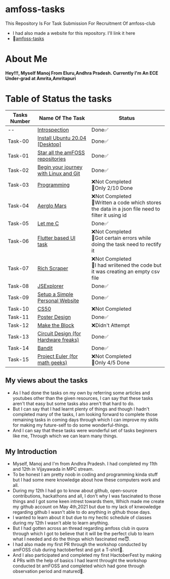 # amfoss-tasks
This Repository Is For Task Submission For Recruitment Of amfoss-club

- I had also made a website for this repository. I'll link it here
- 🔗[amfoss-tasks](https://manoj1749.github.io/amfoss-tasks/)

# About Me
**Hey!!!, Myself Manoj From Eluru,Andhra Pradesh. Currently I'm An ECE Under-grad at Amrita,Amritapuri**
# Table of Status the tasks 
|**Tasks Number**|**Name Of The Task**|**Status**|
|----|----|----|
--|[Introspection](https://github.com/DarkHunter1749/amfoss-tasks/tree/dark/Introspection)|Done✅|
Task-00|[Install Ubuntu 20.04 [Desktop]](https://github.com/DarkHunter1749/amfoss-tasks/tree/dark/task-00)|Done✅|
Task-01|[Star all the amFOSS repositories](https://github.com/DarkHunter1749/amfoss-tasks/tree/dark/task-01)|Done✅|
Task-02|[Begin your journey with Linux and Git](https://github.com/DarkHunter1749/amfoss-tasks/tree/dark/task-02)|Done✅|
Task-03|[Programming](https://github.com/DarkHunter1749/amfoss-tasks/tree/dark/task-03)|❌Not Completed<br>👀Only 2/10 Done|
Task-04|[Aerglo Mars](https://github.com/DarkHunter1749/amfoss-tasks/tree/dark/task-04)|❌Not Completed<br>🥲Written a code which stores the data in a json file need to filter it using id|
Task-05|[Let me C](https://github.com/DarkHunter1749/amfoss-tasks/tree/dark/task-05)|Done✅|
Task-06|[Flutter based UI task](https://github.com/DarkHunter1749/amfoss-tasks/tree/dark/task-06)|❌Not Completed<br>🥲Got certain errors while doing the task need to rectify it|
Task-07|[Rich Scraper](https://github.com/DarkHunter1749/amfoss-tasks/tree/dark/task-07)|❌Not Completed<br>🥲I had wriitened the code but it was creating an empty csv file|
Task-08|[JSExplorer](https://github.com/DarkHunter1749/amfoss-tasks/tree/dark/task-08)|Done✅|
Task-09|[Setup a Simple Personal Website](https://github.com/DarkHunter1749/amfoss-tasks/tree/dark/task-09)|Done✅|
Task-10|[CS50](https://github.com/DarkHunter1749/amfoss-tasks/tree/dark/task-10)|❌Not Completed|
Task-11|[Poster Design](https://github.com/DarkHunter1749/amfoss-tasks/tree/dark/task-11)|Done✅|
Task-12|[Make the Block](https://github.com/DarkHunter1749/amfoss-tasks/tree/dark/task-12)|❌Didn't Attempt| 
Task-13|[Circuit Design (for Hardware freaks)](https://github.com/DarkHunter1749/amfoss-tasks/tree/dark/task-13)|Done✅|
Task-14|[Bandit](https://github.com/DarkHunter1749/amfoss-tasks/tree/dark/task-14)|Done✅|
Task-15|[Project Euler (for math geeks)](https://github.com/DarkHunter1749/amfoss-tasks/tree/dark/task-15)|❌Not Completed<br>👀Only 4/5 Done|
## My views about the tasks
- As I had done the tasks on my own by referring some articles and youtubes other than the given resources, I can say that these tasks aren't that easy but some tasks also aren't that hard to do.
- But I can say that I had learnt plenty of things and though I hadn't completed many of the tasks, I am looking forward to complete those remaining tasks in coming days through which I can improve my skills for making my future-self to do some wonderful-things.
- And I can say that these tasks were wonderful set of tasks beginners like me, Through which we can learn many things.

## My Introduction
- Myself, Manoj and I'm from Andhra Pradesh. I had completed my 11th and 12th in Vijayawada in MPC stream.
- To be honest I am pretty noob in coding and programming kinda stuff but I had some mere knowledge about how these computers work and all.
- During my 12th I had go to know about github, open-source contributions, hackathons and all, I don't why I was fascinated to those things and I got some keen intrest towards them, Which made me create my github account on May 4th,2021 but due to my lack of knwowledge regarding github I wasn't able to do anything in github those days.
- I wanted to learn about it but due to my hectic schedule of classes during my 12th I wasn't able to learn anything.
- But I had gotten across an thread regarding amfoss club in quora through which I got to believe that it will be the perfect club to learn what I needed and do the things which fascinated me😇.
- I had also made my first PR through the workshop conducted by amFOSS club during hactoberfest and got a T-shirt👕.
- And I also participated and completed my first HactoberFest by making 4 PRs with the help of basics I had learnt throught the workshop conducted bt amFOSS and completed which had gone through observation period and matured🥳.
